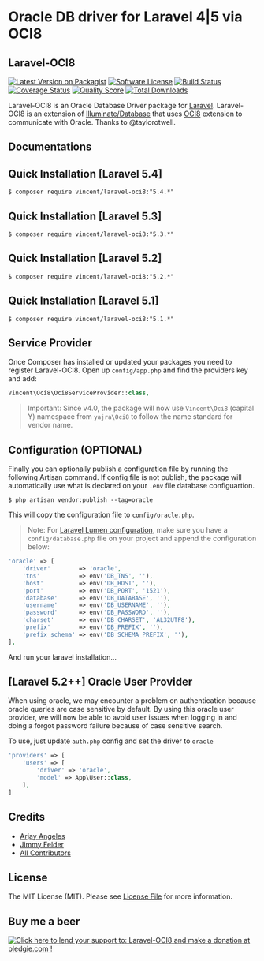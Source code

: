# Oracle DB driver for Laravel 4|5 via OCI8

## Laravel-OCI8

[![Latest Version on Packagist][ico-version]][link-packagist]
[![Software License][ico-license]](LICENSE.md)
[![Build Status][ico-travis]][link-travis]
[![Coverage Status][ico-scrutinizer]][link-scrutinizer]
[![Quality Score][ico-code-quality]][link-code-quality]
[![Total Downloads][ico-downloads]][link-downloads]

Laravel-OCI8 is an Oracle Database Driver package for [Laravel](http://laravel.com/). Laravel-OCI8 is an extension of [Illuminate/Database](https://github.com/illuminate/database) that uses [OCI8](http://php.net/oci8) extension to communicate with Oracle. Thanks to @taylorotwell.
## Documentations

## Quick Installation [Laravel 5.4]
```
$ composer require vincent/laravel-oci8:"5.4.*"
```

## Quick Installation [Laravel 5.3]
```
$ composer require vincent/laravel-oci8:"5.3.*"
```

## Quick Installation [Laravel 5.2]
```
$ composer require vincent/laravel-oci8:"5.2.*"
```

## Quick Installation [Laravel 5.1]
```
$ composer require vincent/laravel-oci8:"5.1.*"
```

## Service Provider
Once Composer has installed or updated your packages you need to register Laravel-OCI8. Open up `config/app.php` and find the providers key and add:
```php
Vincent\Oci8\Oci8ServiceProvider::class,
```
> Important: Since v4.0, the package will now use `Vincent\Oci8` (capital Y) namespace from `yajra\Oci8` to follow the name standard for vendor name.

## Configuration (OPTIONAL)
Finally you can optionally publish a configuration file by running the following Artisan command.
If config file is not publish, the package will automatically use what is declared on your `.env` file database configuartion.

```
$ php artisan vendor:publish --tag=oracle
```

This will copy the configuration file to `config/oracle.php`.

> Note: For [Laravel Lumen configuration](http://lumen.laravel.com/docs/configuration#configuration-files), make sure you have a `config/database.php` file on your project and append the configuration below:

```php
'oracle' => [
    'driver'        => 'oracle',
    'tns'           => env('DB_TNS', ''),
    'host'          => env('DB_HOST', ''),
    'port'          => env('DB_PORT', '1521'),
    'database'      => env('DB_DATABASE', ''),
    'username'      => env('DB_USERNAME', ''),
    'password'      => env('DB_PASSWORD', ''),
    'charset'       => env('DB_CHARSET', 'AL32UTF8'),
    'prefix'        => env('DB_PREFIX', ''),
    'prefix_schema' => env('DB_SCHEMA_PREFIX', ''),
],
```

And run your laravel installation...

## [Laravel 5.2++] Oracle User Provider
When using oracle, we may encounter a problem on authentication because oracle queries are case sensitive by default. 
By using this oracle user provider, we will now be able to avoid user issues when logging in and doing a forgot password failure because of case sensitive search.

To use, just update `auth.php` config and set the driver to `oracle`
```php
'providers' => [
	'users' => [
		'driver' => 'oracle',
		'model' => App\User::class,
	],
]
```

## Credits

- [Arjay Angeles][link-author]
- [Jimmy Felder](https://github.com/jfelder/Laravel-OracleDB)
- [All Contributors][link-contributors]

## License

The MIT License (MIT). Please see [License File](LICENSE.md) for more information.

## Buy me a beer
<a href='https://pledgie.com/campaigns/29516'><img alt='Click here to lend your support to: Laravel-OCI8 and make a donation at pledgie.com !' src='https://pledgie.com/campaigns/29516.png?skin_name=chrome' border='0' ></a>

[ico-version]: https://img.shields.io/packagist/v/yajra/laravel-oci8.svg?style=flat-square
[ico-license]: https://img.shields.io/badge/license-MIT-brightgreen.svg?style=flat-square
[ico-travis]: https://img.shields.io/travis/yajra/laravel-oci8/master.svg?style=flat-square
[ico-scrutinizer]: https://img.shields.io/scrutinizer/coverage/g/yajra/laravel-oci8.svg?style=flat-square
[ico-code-quality]: https://img.shields.io/scrutinizer/g/yajra/laravel-oci8.svg?style=flat-square
[ico-downloads]: https://img.shields.io/packagist/dt/yajra/laravel-oci8.svg?style=flat-square

[link-packagist]: https://packagist.org/packages/vincentshiqi/laravel-oci8
[link-travis]: https://travis-ci.org/vincentshiqi/laravel-oci8
[link-scrutinizer]: https://scrutinizer-ci.com/g/vincentshiqi/laravel-oci8/code-structure
[link-code-quality]: https://scrutinizer-ci.com/g/vincentshiqi/laravel-oci8
[link-downloads]: https://packagist.org/packages/vincentshiqi/laravel-oci8
[link-author]: https://github.com/vincentshiqi
[link-contributors]: ../../contributors
